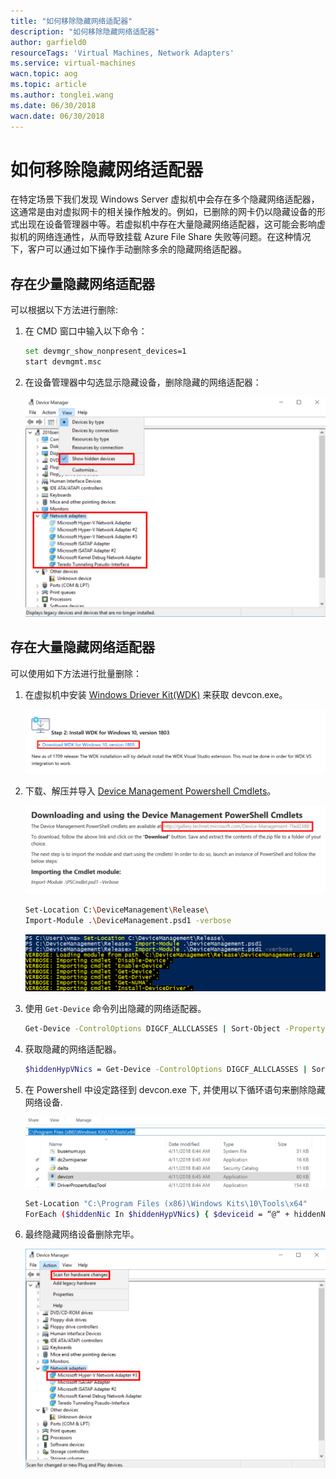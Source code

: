 ```yaml
---
title: "如何移除隐藏网络适配器"
description: "如何移除隐藏网络适配器"
author: garfield0
resourceTags: 'Virtual Machines, Network Adapters'
ms.service: virtual-machines
wacn.topic: aog
ms.topic: article
ms.author: tonglei.wang
ms.date: 06/30/2018
wacn.date: 06/30/2018
---
```


# 如何移除隐藏网络适配器

在特定场景下我们发现 Windows Server 虚拟机中会存在多个隐藏网络适配器，这通常是由对虚拟网卡的相关操作触发的。例如，已删除的网卡仍以隐藏设备的形式出现在设备管理器中等。若虚拟机中存在大量隐藏网络适配器，这可能会影响虚拟机的网络连通性，从而导致挂载 Azure File Share 失败等问题。在这种情况下，客户可以通过如下操作手动删除多余的隐藏网络适配器。

## 存在少量隐藏网络适配器

可以根据以下方法进行删除:

1. 在 CMD 窗口中输入以下命令：

    ```bash
    set devmgr_show_nonpresent_devices=1
    start devmgmt.msc
    ```

2. 在设备管理器中勾选显示隐藏设备，删除隐藏的网络适配器：

    ![01](media/aog-virtual-machines-howto-remove-invisible-network-adapters/01.png)

## 存在大量隐藏网络适配器

可以使用如下方法进行批量删除：

1. 在虚拟机中安装 [Windows Driever Kit(WDK)](https://docs.microsoft.com/zh-cn/windows-hardware/drivers/download-the-wdk#download-iconimagesdownload-installpng-step-2-install-wdk-for-windows-10-version-1803) 来获取 devcon.exe。

    ![02](media/aog-virtual-machines-howto-remove-invisible-network-adapters/02.png)

2. 下载、解压并导入 [Device Management Powershell Cmdlets](https://blogs.technet.microsoft.com/wincat/2012/09/06/device-management-powershell-cmdlets-sample-an-introduction/)。

    ![03](media/aog-virtual-machines-howto-remove-invisible-network-adapters/03.png)

    ```bash
    Set-Location C:\DeviceManagement\Release\
    Import-Module .\DeviceManagement.psd1 -verbose
    ```

    ![04](media/aog-virtual-machines-howto-remove-invisible-network-adapters/04.png)

3. 使用 `Get-Device` 命令列出隐藏的网络适配器。

    ```bash
    Get-Device -ControlOptions DIGCF_ALLCLASSES | Sort-Object -Property Name | Where-Object {($_.IsPresent -eq $false) -and ($_.Name -like “Microsoft Hyper-V Network Adapter*”) } | ft Name, DriverVersion, DriverProvider, IsPresent, HasProblem, InstanceId -AutoSize
    ```

4. 获取隐藏的网络适配器。

    ```bash
    $hiddenHypVNics = Get-Device -ControlOptions DIGCF_ALLCLASSES | Sort-Object -Property Name | Where-Object {($_.IsPresent -eq $false) -and ($_.Name -like “Microsoft Hyper-V Network Adapter*”) }
    ```

5. 在 Powershell 中设定路径到 devcon.exe 下, 并使用以下循环语句来删除隐藏网络设备.

    ![05](media/aog-virtual-machines-howto-remove-invisible-network-adapters/05.png)

    ```bash
    Set-Location "C:\Program Files (x86)\Windows Kits\10\Tools\x64"
    ForEach ($hiddenNic In $hiddenHypVNics) { $deviceid = “@“ + hiddenNic.Instance; .\devcon.exe /r remove $deviceid }
    ```

6. 最终隐藏网络设备删除完毕。

    ![06](media/aog-virtual-machines-howto-remove-invisible-network-adapters/06.png)
